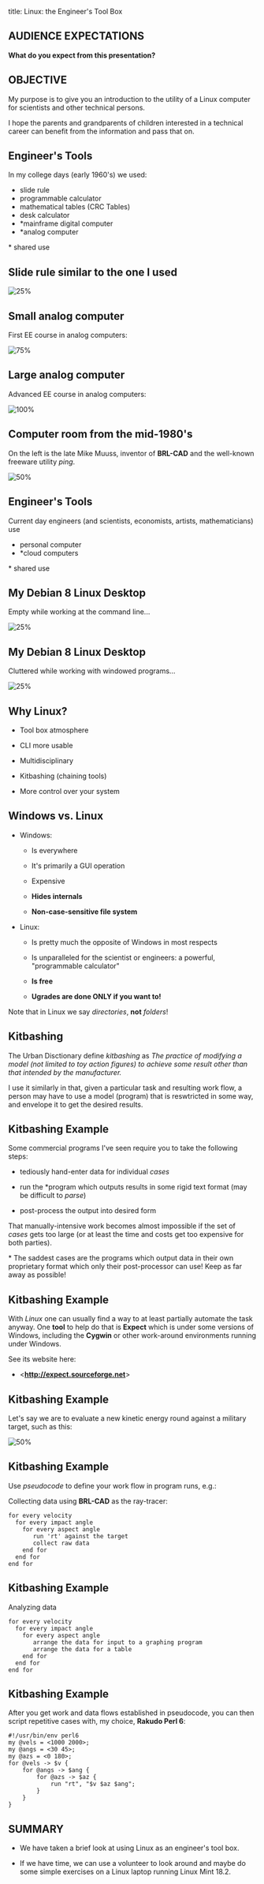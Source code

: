 title: Linux: the Engineer's Tool Box
<!-- insert-file headers.md -->

## AUDIENCE EXPECTATIONS

**What do you expect from this presentation?**

## OBJECTIVE

My purpose is to give you an introduction to
the utility of a Linux computer
for scientists and other technical persons.

I hope the parents and grandparents of children
interested in a technical career can benefit from
the information and pass that on.

<!-- insert-file background.md -->

## Engineer's Tools

In my college days (early 1960's) we used:

- slide rule
- programmable calculator
- mathematical tables (CRC Tables)
- desk calculator
- *mainframe digital computer
- *analog computer

\* shared use

## Slide rule similar to the one I used

![25%](pics/SliderulePickettN902T-agr.jpg)

## Small analog computer

First EE course in analog computers:

![75%](pics/gte-table-top-analog-front_thumb.jpg)

## Large analog computer

Advanced EE course in analog computers:

![100%](pics/larger-era64_eai_european_small.jpg)

## Computer room from the mid-1980's

On the left is the late Mike Muuss, inventor of **BRL-CAD** and the
well-known freeware utility *ping*.

![50%](pics/mike-muuss-brlcad-album.jpg)

## Engineer's Tools

Current day engineers (and scientists, economists, artists,
mathematicians) use

- personal computer
- *cloud computers

\* shared use

## My Debian 8 Linux Desktop

Empty while working at the command line...

![25%](pics/my-deb8-desktop-Screenshot.png)

## My Debian 8 Linux Desktop

Cluttered while working with windowed programs...

![25%](pics/cluttered-desktop-Screenshot.png)

## Why Linux?

- Tool box atmosphere

- CLI more usable

- Multidisciplinary

- Kitbashing (chaining tools)

- More control over your system

## Windows vs. Linux

- Windows:

	- Is everywhere

	- It's primarily a GUI operation

	- Expensive

	- **Hides internals**

    - **Non-case-sensitive file system**

- Linux:

	- Is pretty much the opposite of Windows in most respects

	- Is unparalleled for the scientist or engineers: a powerful,
	  "programmable calculator"

	- **Is free**

    - **Ugrades are done ONLY if you want to!**

Note that in Linux we say *directories*, **not** *folders*!

## Kitbashing

The Urban Disctionary define *kitbashing* as *The practice of
modifying a model (not limited to toy action figures) to achieve some
result other than that intended by the manufacturer.*

I use it similarly in that, given a particular task and resulting work
flow, a person may have to use a model (program) that is reswtricted
in some way, and envelope it to get the desired results.

## Kitbashing Example

Some commercial programs I've seen require you to take the following steps:

- tediously hand-enter data for individual *cases*

- run the \*program which outputs results in some rigid text format (may be difficult to *parse*)

- post-process the output into desired form

That manually-intensive work becomes almost impossible if the set of
*cases* gets too large (or at least the time and costs get too
expensive for both parties).

\* The saddest cases are the programs which output data in their own
  proprietary format which only their post-processor can use!  Keep as
  far away as possible!

## Kitbashing Example

With *Linux* one can usually find a way to at least partially automate
the task anyway.  One **tool** to help do that is **Expect** which is
under some versions of Windows, including the **Cygwin** or other
work-around environments running under Windows.

See its website here:

- <**<http://expect.sourceforge.net>**>

## Kitbashing Example

Let's say we are to evaluate a new kinetic energy round against a military target, such as this:

![50%](pics/220px-PLZ45155mm_Howitzer.jpg)


## Kitbashing Example

Use *pseudocode* to define your work flow in program runs, e.g.:

Collecting data using **BRL-CAD** as the ray-tracer:

~~~
for every velocity
  for every impact angle
    for every aspect angle
       run 'rt' against the target
       collect raw data
    end for
  end for
end for
~~~

## Kitbashing Example

Analyzing data

~~~
for every velocity
  for every impact angle
    for every aspect angle
       arrange the data for input to a graphing program
       arrange the data for a table
    end for
  end for
end for
~~~

## Kitbashing Example

After you get work and data flows established in pseudocode, you can
then script repetitive cases with, my choice, **Rakudo Perl 6**:

~~~
#!/usr/bin/env perl6
my @vels = <1000 2000>;
my @angs = <30 45>;
my @azs = <0 180>;
for @vels -> $v {
    for @angs -> $ang {
        for @azs -> $az {
            run "rt", "$v $az $ang";
        }
    }
}
~~~

## SUMMARY

- We have taken a brief look at using Linux as an engineer's tool box.

- If we have time, we can use a volunteer to look around and maybe do
  some simple exercises on a Linux laptop running Linux Mint 18.2.


<!-- insert-file closer-help.md -->
